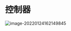 # 控制器

![image-20220124162149845](/Users/zhougaofeng/Desktop/Salute_系列/Salute_Computer_Organization/img/17.png)